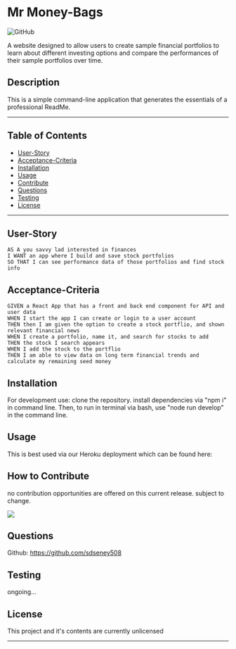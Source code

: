 # Mr Money-Bags

![GitHub](https://img.shields.io/github/license/sdseney508/micro-teams)

A website designed to allow users to create sample financial portfolios to learn about different investing options and compare the performances of their sample portfolios over time.

## Description

This is a simple command-line application that generates the essentials of a professional ReadMe.

----------------------------------------

## Table of Contents

- [User-Story](#User-Story)
- [Acceptance-Criteria](#Acceptance-Criteria)
- [Installation](#installation)
- [Usage](#usage)
- [Contribute](#how-to-contribute)
- [Questions](#questions)
- [Testing](#testing)
- [License](#license)

----------------------------------------

## User-Story
```
AS A you savvy lad interested in finances
I WANT an app where I build and save stock portfolios
SO THAT I can see performance data of those portfolios and find stock info
```

## Acceptance-Criteria
```
GIVEN a React App that has a front and back end component for API and user data
WHEN I start the app I can create or login to a user account
THEN then I am given the option to create a stock portflio, and shown relevant financial news
WHEN I create a portfolio, name it, and search for stocks to add
THEN the stock I search appears
WHEN I add the stock to the portflio
THEN I am able to view data on long term financial trends and calculate my remaining seed money

```

## Installation

For development use: clone the repository. install dependencies via "npm i" in command line. Then, to run in terminal via bash, use "node run develop" in the command line.

## Usage

This is best used via our Heroku deployment which can be found here: 

## How to Contribute

no contribution opportunities are offered on this current release. subject to change.

<a href="https://github.com/sdseney508/micro-teams/graphs/contributors">
  <img src="https://contrib.rocks/image?repo=sdseney508/micro-teams" />
</a>

## Questions

Github: https://github.com/sdseney508



## Testing

ongoing...

## License

This project and it's contents are currently unlicensed 

--------
